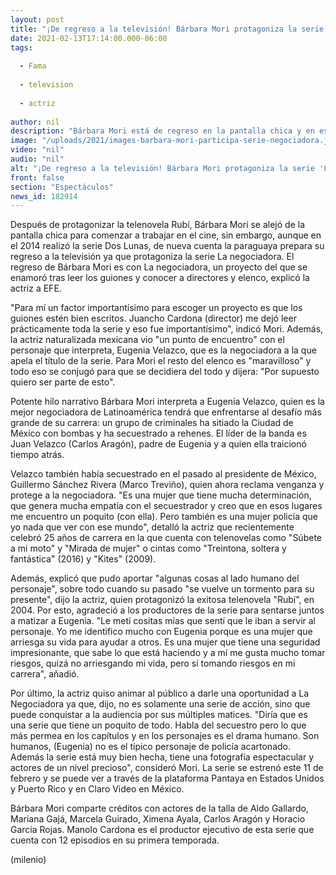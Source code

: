 ```yaml
---
layout: post
title: "¡De regreso a la televisión! Bárbara Mori protagoniza la serie 'La negociadora'"
date: 2021-02-13T17:14:00.000-06:00
tags:
  
  - Fama
  
  - television
  
  - actriz
  
author: nil
description: "Bárbara Mori está de regreso en la pantalla chica y en esta ocasión la actriz protagoniza la serie La negociadora. "
image: "/uploads/2021/images-barbara-mori-participa-serie-negociadora.jpg"
video: "nil"
audio: "nil"
alt: "¡De regreso a la televisión! Bárbara Mori protagoniza la serie 'La negociadora'"
front: false
section: "Espectáculos"
news_id: 182914
---
```


Después de protagonizar la telenovela Rubí, Bárbara Mori se alejó de la pantalla chica para comenzar a trabajar en el cine, sin embargo, aunque en el 2014 realizó la serie Dos Lunas, de nueva cuenta la paraguaya prepara su regreso a la televisión ya que protagoniza la serie La negociadora. El regreso de Bárbara Mori es con La negociadora, un proyecto del que se enamoró tras leer los guiones y conocer a directores y elenco, explicó la actriz a EFE. 

"Para mí un factor importantísimo para escoger un proyecto es que los guiones estén bien escritos. Juancho Cardona (director) me dejó leer prácticamente toda la serie y eso fue importantísimo", indicó Mori. Además, la actriz naturalizada mexicana vio "un punto de encuentro" con el personaje que interpreta, Eugenia Velazco, que es la negociadora a la que apela el título de la serie. Para Mori el resto del elenco es "maravilloso" y todo eso se conjugó para que se decidiera del todo y dijera: "Por supuesto quiero ser parte de esto". 

Potente hilo narrativo Bárbara Mori interpreta a Eugenia Velazco, quien es la mejor negociadora de Latinoamérica tendrá que enfrentarse al desafío más grande de su carrera: un grupo de criminales ha sitiado la Ciudad de México con bombas y ha secuestrado a rehenes. El líder de la banda es Juan Velazco (Carlos Aragón), padre de Eugenia y a quien ella traicionó tiempo atrás. 

Velazco también había secuestrado en el pasado al presidente de México, Guillermo Sánchez Rivera (Marco Treviño), quien ahora reclama venganza y protege a la negociadora. "Es una mujer que tiene mucha determinación, que genera mucha empatía con el secuestrador y creo que en esos lugares me encuentro un poquito (con ella). Pero también es una mujer policía que yo nada que ver con ese mundo", detalló la actriz que recientemente celebró 25 años de carrera en la que cuenta con telenovelas como "Súbete a mi moto" y "Mirada de mujer" o cintas como "Treintona, soltera y fantástica" (2016) y "Kites" (2009). 

Además, explicó que pudo aportar "algunas cosas al lado humano del personaje", sobre todo cuando su pasado "se vuelve un tormento para su presente", dijo la actriz, quien protagonizó la exitosa telenovela "Rubí", en 2004. Por esto, agradeció a los productores de la serie para sentarse juntos a matizar a Eugenia. "Le metí cositas mías que sentí que le iban a servir al personaje. Yo me identifico mucho con Eugenia porque es una mujer que arriesga su vida para ayudar a otros. Es una mujer que tiene una seguridad impresionante, que sabe lo que está haciendo y a mí me gusta mucho tomar riesgos, quizá no arriesgando mi vida, pero sí tomando riesgos en mi carrera", añadió. 

Por último, la actriz quiso animar al público a darle una oportunidad a La Negociadora ya que, dijo, no es solamente una serie de acción, sino que puede conquistar a la audiencia por sus múltiples matices. 
"Diría que es una serie que tiene un poquito de todo. Habla del secuestro pero lo que más permea en los capítulos y en los personajes es el drama humano. Son humanos, (Eugenia) no es el típico personaje de policía acartonado. Además la serie está muy bien hecha, tiene una fotografía espectacular y actores de un nivel precioso", consideró Mori. 
La serie se estrenó este 11 de febrero y se puede ver a través de la plataforma Pantaya en Estados Unidos y Puerto Rico y en Claro Video en México. 

Bárbara Mori comparte créditos con actores de la talla de Aldo Gallardo, Mariana Gajá, Marcela Guirado, Ximena Ayala, Carlos Aragón y Horacio García Rojas. Manolo Cardona es el productor ejecutivo de esta serie que cuenta con 12 episodios en su primera temporada.

(milenio)